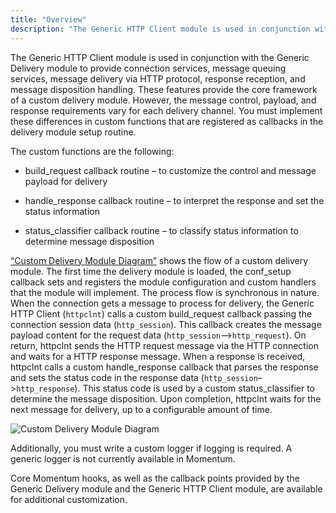 ```yaml
---
title: "Overview"
description: "The Generic HTTP Client module is used in conjunction with the Generic Delivery module to provide connection services message queuing services message delivery via HTTP protocol response reception and message disposition handling These features provide the core framework of a custom delivery module However the message control payload and response..."
---
```


The Generic HTTP Client module is used in conjunction with the Generic Delivery module to provide connection services, message queuing services, message delivery via HTTP protocol, response reception, and message disposition handling. These features provide the core framework of a custom delivery module. However, the message control, payload, and response requirements vary for each delivery channel. You must implement these differences in custom functions that are registered as callbacks in the delivery module setup routine.

The custom functions are the following:

*   build_request callback routine – to customize the control and message payload for delivery

*   handle_response callback routine – to interpret the response and set the status information

*   status_classifier callback routine – to classify status information to determine message disposition

[“Custom Delivery Module Diagram”](/momentum/3/3-api/custom-channels-overview#figure_http_client_overview) shows the flow of a custom delivery module. The first time the delivery module is loaded, the conf_setup callback sets and registers the module configuration and custom handlers that the module will implement. The process flow is synchronous in nature. When the connection gets a message to process for delivery, the Generic HTTP Client (`httpclnt`) calls a custom build_request callback passing the connection session data (`http_session`). This callback creates the message payload content for the request data (`http_session`–>`http_request`). On return, httpclnt sends the HTTP request message via the HTTP connection and waits for a HTTP response message. When a response is received, httpclnt calls a custom handle_response callback that parses the response and sets the status code in the response data (`http_session`–>`http_response`). This status code is used by a custom status_classifier to determine the message disposition. Upon completion, httpclnt waits for the next message for delivery, up to a configurable amount of time.

<a name="figure_http_client_overview"></a> 


![Custom Delivery Module Diagram](images/http_client_overview.png)

Additionally, you must write a custom logger if logging is required. A generic logger is not currently available in Momentum.

Core Momentum hooks, as well as the callback points provided by the Generic Delivery module and the Generic HTTP Client module, are available for additional customization.